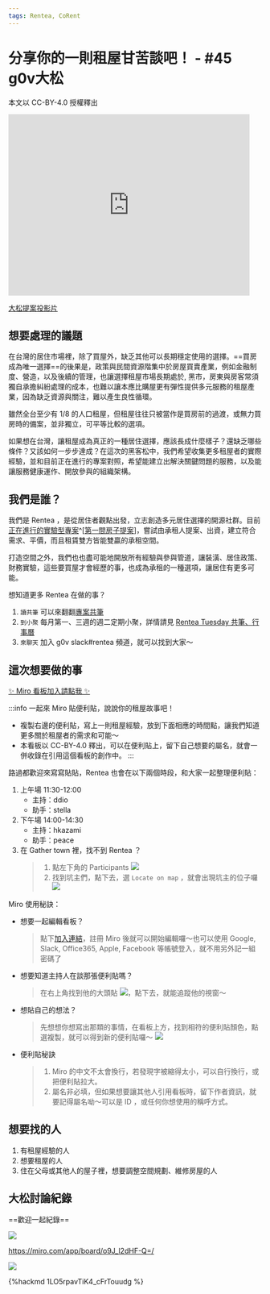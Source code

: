 ```yaml
---
tags: Rentea, CoRent
---
```

# 分享你的一則租屋甘苦談吧！ - #45 g0v大松

本文以 CC-BY-4.0 授權釋出

<iframe src="https://docs.google.com/presentation/d/e/2PACX-1vRbxAOY4rathd7tVerk1G86xBcZEoYZbg_de7QZe4iBbSjPHNbjl88pzADYI4MfmozYD-c6z68lKRoh/embed?start=false&loop=false&delayms=3000" frameborder="0" width="480" height="360" allowfullscreen="true" mozallowfullscreen="true" webkitallowfullscreen="true"></iframe>

[大松提案投影片](https://docs.google.com/presentation/d/15IEGAQt9jJ2btf8a-ntTNuWNo24f-g56z8zt6Z2_WzU/edit?usp=sharing)

## 想要處理的議題

在台灣的居住市場裡，除了買屋外，缺乏其他可以長期穩定使用的選擇。==買房成為唯一選擇==的後果是，政策與民間資源階集中於房屋買賣產業，例如金融制度、營造，以及後續的管理，也讓選擇租屋市場長期處於, 黑市，房東與房客常須獨自承擔糾紛處理的成本，也難以讓本應比購屋更有彈性提供多元服務的租屋產業，因為缺乏資源與關注，難以產生良性循環。

雖然全台至少有 1/8 的人口租屋，但租屋往往只被當作是買房前的過渡，或無力買房時的備案，並非獨立，可平等比較的選項。

如果想在台灣，讓租屋成為真正的一種居住選擇，應該長成什麼樣子？還缺乏哪些條件？又該如何一步步達成？在這次的黑客松中，我們希望收集更多租屋者的實際經驗，並和目前正在進行的專案對照，希望能建立出解決關鍵問題的服務，以及能讓服務健康運作、開放參與的組織架構。

## 我們是誰？

我們是 Rentea ，是從居住者觀點出發，立志創造多元居住選擇的開源社群。目前[正在進行的實驗型專案](https://g0v.hackmd.io/@ddio/corent)^[[第一間房子提案](https://g0v.hackmd.io/@ddio/corent)]，嘗試由承租人提案、出資，建立符合需求、平價，而且租賃雙方皆能雙贏的承租空間。

打造空間之外，我們也也盡可能地開放所有經驗與參與管道，讓裝潢、居住政策、財務實驗，這些要買屋才會經歷的事，也成為承租的一種選項，讓居住有更多可能。

想知道更多 Rentea 在做的事？

1. `讀共筆` 可以來翻翻[專案共筆](https://g0v.hackmd.io/@ddio/corent)
2. `到小聚` 每月第一、三週的週二定期小聚，詳情請見 [Rentea Tuesday 共筆、行事曆](https://g0v.hackmd.io/@ddio/rentea-tue)
3. `來聊天` 加入 g0v slack#rentea 頻道，就可以找到大家～

## 這次想要做的事

[✨ Miro 看板加入請點我 ✨](https://miro.com/welcomeonboard/ZUk5T0s3d0h5ZTJtYXlWc2ZySFpWVUFORlI1QlVXZXo1bHVkRUMwT0d1QWRhQTJZd0NFV2FhNE5IVExkS0FRenwzMDc0NDU3MzYyMDg3OTY4NDM0)


:::info
一起來 Miro 貼便利貼，說說你的租屋故事吧！
  - 複製右邊的便利貼，寫上一則租屋經驗，放到下面相應的時間點，讓我們知道更多關於租屋者的需求和可能～
  - 本看板以 CC-BY-4.0 釋出，可以在便利貼上，留下自己想要的屬名，就會一併收錄在引用這個看板的創作中。
:::

路過都歡迎來寫寫貼貼，Rentea 也會在以下兩個時段，和大家一起整理便利貼：
1. 上午場 11:30-12:00
   - 主持：ddio
   - 助手：stella
3. 下午場 14:00-14:30
   - 主持：hkazami
   - 助手：peace
2. 在 Gather town 裡，找不到 Rentea ？
   > 1. 點左下角的 Participants ![](https://s3-ap-northeast-1.amazonaws.com/g0v-hackmd-images/uploads/upload_c197169968c3b95a2768ca64454647df.png)
   > 2. 找到坑主們，點下去，選 `Locate on map` ，就會出現坑主的位子囉
   > ![](https://s3-ap-northeast-1.amazonaws.com/g0v-hackmd-images/uploads/upload_a59afc85eb1b42d0657cd4d02cd18983.png)



Miro 使用秘訣：
  - 想要一起編輯看板？
    > 點下[加入連結](https://miro.com/welcomeonboard/ZUk5T0s3d0h5ZTJtYXlWc2ZySFpWVUFORlI1QlVXZXo1bHVkRUMwT0d1QWRhQTJZd0NFV2FhNE5IVExkS0FRenwzMDc0NDU3MzYyMDg3OTY4NDM0)，註冊 Miro 後就可以開始編輯囉～也可以使用 Google, Slack, Office365, Apple, Facebook 等帳號登入，就不用另外記一組密碼了
  - 想要知道主持人在談那張便利貼嗎？
    > 在右上角找到他的大頭貼 ![](https://s3-ap-northeast-1.amazonaws.com/g0v-hackmd-images/uploads/upload_f05d2971a2d72b69157720812cef94b5.png)，點下去，就能追蹤他的視窗～
  - 想貼自己的想法？
    > 先想想你想寫出那類的事情，在看板上方，找到相符的便利貼顏色，點選複製，就可以得到新的便利貼囉～
    > ![](https://s3-ap-northeast-1.amazonaws.com/g0v-hackmd-images/uploads/upload_438674e077b5a36572b7652a94dd7afc.png)
  - 便利貼秘訣
    > 1. Miro 的中文不太會換行，若發現字被縮得太小，可以自行換行，或把便利貼拉大。
    > 2. 屬名非必填，但如果想要讓其他人引用看板時，留下作者資訊，就要記得屬名呦～可以是 ID ，或任何你想使用的稱呼方式。

## 想要找的人

1. 有租屋經驗的人
2. 想要租屋的人
3. 住在父母或其他人的屋子裡，想要調整空間規劃、維修房屋的人

## 大松討論紀錄

==歡迎一起紀錄==

![](https://s3-ap-northeast-1.amazonaws.com/g0v-hackmd-images/uploads/upload_5b14162b53de80f975f52878b819afb7.png)

https://miro.com/app/board/o9J_l2dHF-Q=/

![](https://s3-ap-northeast-1.amazonaws.com/g0v-hackmd-images/uploads/upload_627b90b2ae134ab4239fb0b8e6c881ca.png)


{%hackmd 1LO5rpavTiK4_cFrTouudg %}
